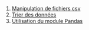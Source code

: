 1. [Manipulation de fichiers csv](../5.1_Manipulation_csv/cours/)
2. [Trier des données](../5.2_Trier_des_donnees/cours/)
3. [Utilisation du module Pandas](../5.3_Pandas/cours/)